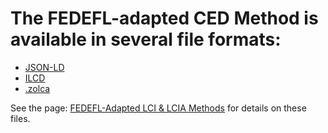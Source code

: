 # The **FEDEFL-adapted CED Method** is available in several file formats:

* [JSON-LD](https://app.box.com/s/kqwsqefw8pm8bttvwal1agubgrqo2ak5)
* [ILCD](https://app.box.com/s/j9wl8cptmgp3i22wan101idpckespayh)
* [.zolca](https://app.box.com/s/1purck1sftagylnnxukj2gs3b7te5wri)


See the page: [FEDEFL-Adapted LCI & LCIA Methods](https://github.com/uslci-admin/uslci-content/wiki/FEDEFL-Adapted-LCI-&-LCIA-Methods) for details on these files.

